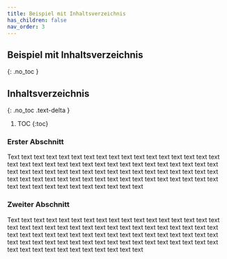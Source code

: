 ```yaml
---
title: Beispiel mit Inhaltsverzeichnis
has_children: false
nav_order: 3
---
```


## Beispiel mit Inhaltsverzeichnis
{: .no_toc }

## Inhaltsverzeichnis
{: .no_toc .text-delta }

1. TOC
{:toc}

### Erster Abschnitt

Text text text text text text text text text text text text text text text text text text text text text text text text text text text text text text text text text text text text text text text text text text text text text text text text text text text text text text text text text text text text text text text text text text text text text text text text text text text text text text text


### Zweiter Abschnitt

Text text text text text text text text text text text text text text text text text text text text text text text text text text text text text text text text text text text text text text text text text text text text text text text text text text text text text text text text text text text text text text text text text text text text text text text text text text text text text text text 
